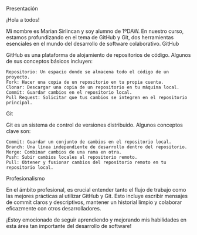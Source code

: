 Presentación

¡Hola a todos!

Mi nombre es Marian Sirlincan y soy alumno de 1ºDAW. En nuestro curso, estamos profundizando en el tema de GitHub y Git, dos herramientas esenciales en el mundo del desarrollo de software colaborativo.
GitHub

GitHub es una plataforma de alojamiento de repositorios de código. Algunos de sus conceptos básicos incluyen:

    Repositorio: Un espacio donde se almacena todo el código de un proyecto.
    Fork: Hacer una copia de un repositorio en tu propia cuenta.
    Clonar: Descargar una copia de un repositorio en tu máquina local.
    Commit: Guardar cambios en el repositorio local.
    Pull Request: Solicitar que tus cambios se integren en el repositorio principal.

Git

Git es un sistema de control de versiones distribuido. Algunos conceptos clave son:

    Commit: Guardar un conjunto de cambios en el repositorio local.
    Branch: Una línea independiente de desarrollo dentro del repositorio.
    Merge: Combinar cambios de una rama en otra.
    Push: Subir cambios locales al repositorio remoto.
    Pull: Obtener y fusionar cambios del repositorio remoto en tu repositorio local.

Profesionalismo

En el ámbito profesional, es crucial entender tanto el flujo de trabajo como las mejores prácticas al utilizar GitHub y Git. Esto incluye escribir mensajes de commit claros y descriptivos, mantener un historial limpio y colaborar eficazmente con otros desarrolladores.

¡Estoy emocionado de seguir aprendiendo y mejorando mis habilidades en esta área tan importante del desarrollo de software!

